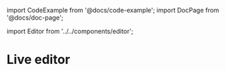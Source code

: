 import CodeExample from '@docs/code-example';
import DocPage from '@docs/doc-page';

import Editor from '../../components/editor';

# Live editor

<Editor />

